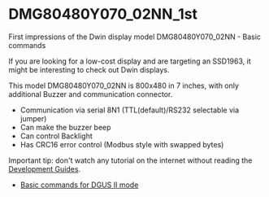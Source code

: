 # DMG80480Y070_02NN_1st
First impressions of the Dwin display model DMG80480Y070_02NN - Basic commands

If you are looking for a low-cost display and are targeting an SSD1963, it might be interesting to check out Dwin displays.

This model DMG80480Y070_02NN is 800x480 in 7 inches, with only additional Buzzer and communication connector.

- Communication via serial 8N1 (TTL(default)/RS232 selectable via jumper)
- Can make the buzzer beep
- Can control Backlight
- Has CRC16 error control (Modbus style with swapped bytes)

Important tip: don't watch any tutorial on the internet without reading the [Development Guides](https://www.dwin-global.com/development-guide/).

- [Basic commands for DGUS II mode](https://github.com/rtek1000/DMG80480Y070_02NN_1st/tree/main/Cmd#readme)
